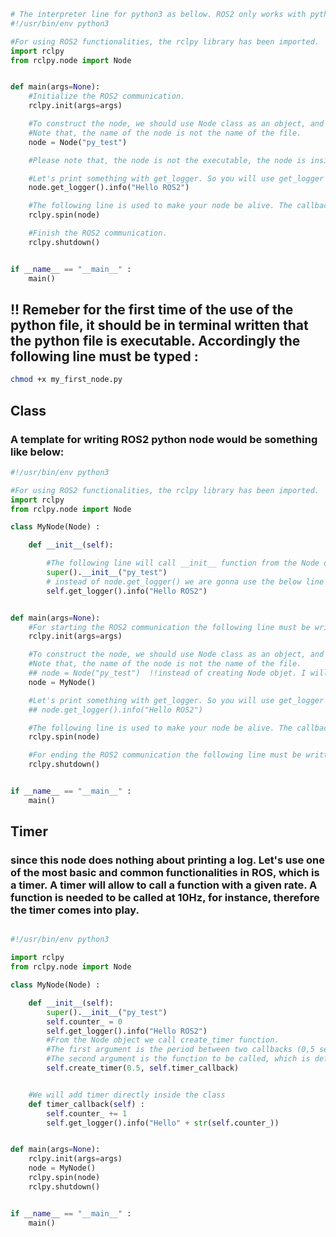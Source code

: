 ```python
# The interpreter line for python3 as bellow. ROS2 only works with python3 not python2 or older versions.
#!/usr/bin/env python3

#For using ROS2 functionalities, the rclpy library has been imported.
import rclpy
from rclpy.node import Node 


def main(args=None):
    #Initialize the ROS2 communication. 
    rclpy.init(args=args)

    #To construct the node, we should use Node class as an object, and insert the node name as a parameter. 
    #Note that, the name of the node is not the name of the file.
    node = Node("py_test")

    #Please note that, the node is not the executable, the node is inside the executable or the python file. 

    #Let's print something with get_logger. So you will use get_logger function from the node objet.
    node.get_logger().info("Hello ROS2")

    #The following line is used to make your node be alive. The callbacks will be able to be called from spin function.
    rclpy.spin(node)

    #Finish the ROS2 communication.
    rclpy.shutdown()


if __name__ == "__main__" : 
    main()
```
## !! Remeber for the first time of the use of the python file, it should be in terminal written that the python file is executable. Accordingly the following line must be typed :
```bash
chmod +x my_first_node.py

```
## Class
### A template for writing ROS2 python node would be something like below:

```python
#!/usr/bin/env python3

#For using ROS2 functionalities, the rclpy library has been imported.
import rclpy
from rclpy.node import Node 

class MyNode(Node) : 

    def __init__(self):

        #The following line will call __init__ function from the Node objet.
        super().__init__("py_test")
        # instead of node.get_logger() we are gonna use the below line : 
        self.get_logger().info("Hello ROS2")


def main(args=None): 
    #For starting the ROS2 communication the following line must be written. 
    rclpy.init(args=args)

    #To construct the node, we should use Node class as an object, and insert the node name as a parameter. 
    #Note that, the name of the node is not the name of the file. 
    ## node = Node("py_test")  !!instead of creating Node objet. I will create MyNode()
    node = MyNode()

    #Let's print something with get_logger. So you will use get_logger function from the node objet.
    ## node.get_logger().info("Hello ROS2")

    #The following line is used to make your node be alive. The callbacks will be able to be called from spin function.
    rclpy.spin(node)

    #For ending the ROS2 communication the following line must be written.
    rclpy.shutdown()


if __name__ == "__main__" : 
    main()
```
## Timer
### since this node does nothing about printing a log. Let's use one of the most basic and common functionalities in ROS, which is a timer. A timer will allow to call a function with a given rate. A function is needed to be called at 10Hz, for instance, therefore the timer comes into play.

```python

#!/usr/bin/env python3

import rclpy
from rclpy.node import Node 

class MyNode(Node) : 

    def __init__(self):
        super().__init__("py_test")
        self.counter_ = 0
        self.get_logger().info("Hello ROS2")
        #From the Node object we call create_timer function.
        #The first argument is the period between two callbacks (0,5 sec = 2Hz) 
        #The second argument is the function to be called, which is defined inside the class as can be seen below.  
        self.create_timer(0.5, self.timer_callback)


    #We will add timer directly inside the class
    def timer_callback(self) :
        self.counter_ += 1 
        self.get_logger().info("Hello" + str(self.counter_))


def main(args=None): 
    rclpy.init(args=args)
    node = MyNode()
    rclpy.spin(node)
    rclpy.shutdown()


if __name__ == "__main__" : 
    main()
```


